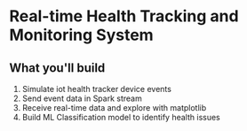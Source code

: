 # Real-time Health Tracking and Monitoring System

## What you'll build

1. Simulate iot health tracker device events
2. Send event data in Spark stream
3. Receive real-time data and explore with matplotlib
4. Build ML Classification model to identify health issues